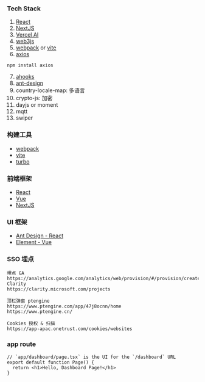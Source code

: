 ### Tech Stack
1. [React](https://react.dev/reference/react)
2. [NextJS](https://nextjs.org/docs)
3. [Vercel AI](https://sdk.vercel.ai/docs/getting-started)
4. [web3js](https://docs.web3js.org)
5. [webpack](https://webpack.docschina.org/concepts/) or [vite](https://cn.vitejs.dev/guide/)
6. [axios](https://axios-http.com/docs/intro)
```
npm install axios
```
7. [ahooks](https://ahooks.js.org/zh-CN/hooks/use-request/index)
8. [ant-design](https://ant-design.antgroup.com/components/overview-cn)
9. country-locale-map: 多语言
10. crypto-js: 加密
11. dayjs or moment
12. mqtt
13. swiper

### 构建工具
- [webpack](https://webpack.docschina.org/concepts/)
- [vite](https://cn.vitejs.dev/guide/)
- [turbo](https://turbo.build)

### 前端框架
- [React](https://react.dev/reference/react)
- [Vue](https://cn.vuejs.org)
- [NextJS](https://nextjs.org/docs)

### UI 框架
- [Ant Design - React](https://ant-design.antgroup.com/components/overview-cn)
- [Element - Vue](https://element.eleme.cn/#/zh-CN/component/installation)

### SSO 埋点
```
埋点 GA
https://analytics.google.com/analytics/web/provision/#/provision/create
Clarity
https://clarity.microsoft.com/projects

顶栏弹窗 ptengine
https://www.ptengine.com/app/47j8ocnn/home
https://www.ptengine.cn/

Cookies 授权 & 扫描
https://app-apac.onetrust.com/cookies/websites
```

### app route
```
// `app/dashboard/page.tsx` is the UI for the `/dashboard` URL
export default function Page() {
  return <h1>Hello, Dashboard Page!</h1>
}
```
